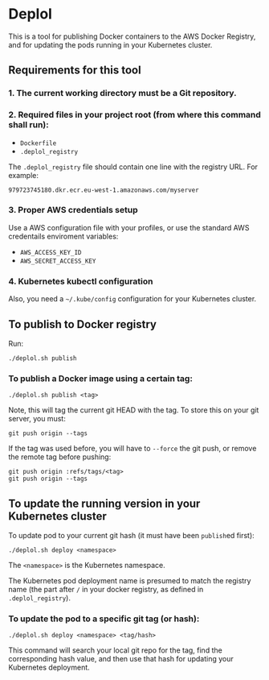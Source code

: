 Deplol
======

This is a tool for publishing Docker containers to the AWS Docker Registry,
and for updating the pods running in your Kubernetes cluster.


Requirements for this tool
--------------------------

### 1. The current working directory must be a Git repository.

### 2. Required files in your project root (from where this command shall run):

* `Dockerfile`
* `.deplol_registry`

The `.deplol_registry` file should contain one line with the registry URL.
For example:

```
979723745180.dkr.ecr.eu-west-1.amazonaws.com/myserver
```

### 3. Proper AWS credentials setup

Use a AWS configuration file with your profiles, or use the standard AWS
credentails enviroment variables:

* `AWS_ACCESS_KEY_ID`
* `AWS_SECRET_ACCESS_KEY`

### 4. Kubernetes kubectl configuration

Also, you need a `~/.kube/config` configuration for your Kubernetes cluster.


To publish to Docker registry
-----------------------------

Run:

```
./deplol.sh publish
```

### To publish a Docker image using a certain tag:

```
./deplol.sh publish <tag>
```

Note, this will tag the current git HEAD with the tag. To store this on your
git server, you must:

```
git push origin --tags
```

If the tag was used before, you will have to `--force` the git push, or
remove the remote tag before pushing:

```
git push origin :refs/tags/<tag>
git push origin --tags
```


To update the running version in your Kubernetes cluster
--------------------------------------------------------

To update pod to your current git hash (it must have been `publish`ed
first):

```
./deplol.sh deploy <namespace>
```

The `<namespace>` is the Kubernetes namespace.

The Kubernetes pod deployment name is presumed to match the registry name
(the part after `/` in your docker registry, as defined in `.deplol_registry`).

### To update the pod to a specific git tag (or hash):

```
./deplol.sh deploy <namespace> <tag/hash>
```

This command will search your local git repo for the tag, find the corresponding
hash value, and then use that hash for updating your Kubernetes deployment.

